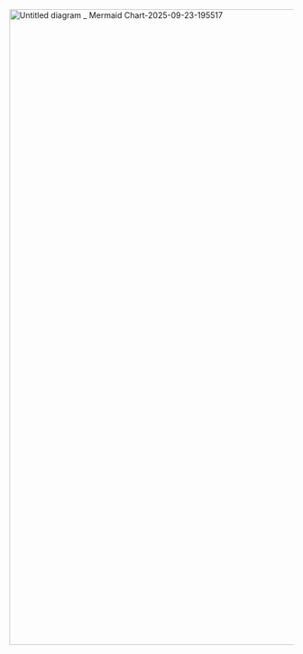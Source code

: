 <img width="3840" height="1129" alt="Untitled diagram _ Mermaid Chart-2025-09-23-195517" src="https://github.com/user-attachments/assets/5e5a9ba0-ceb9-4931-9bf5-c2afbe5df688" />
